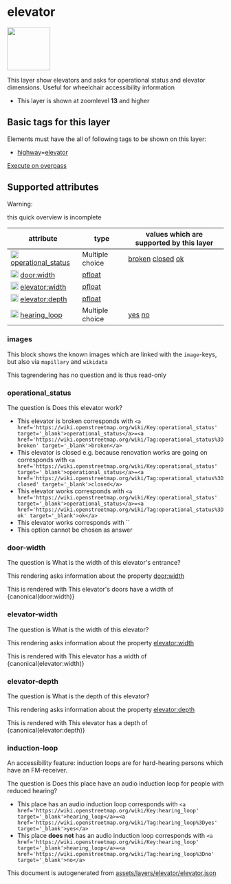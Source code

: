 

 elevator 
==========



<img src='https://mapcomplete.osm.be/circle:white;./assets/layers/elevator/elevator_wheelchair.svg' height="100px"> 

This layer show elevators and asks for operational status and elevator dimensions. Useful for wheelchair accessibility information






  - This layer is shown at zoomlevel **13** and higher




 Basic tags for this layer 
---------------------------



Elements must have the all of following tags to be shown on this layer:



  - <a href='https://wiki.openstreetmap.org/wiki/Key:highway' target='_blank'>highway</a>=<a href='https://wiki.openstreetmap.org/wiki/Tag:highway%3Delevator' target='_blank'>elevator</a>


[Execute on overpass](http://overpass-turbo.eu/?Q=%5Bout%3Ajson%5D%5Btimeout%3A90%5D%3B(%20%20%20%20nwr%5B%22highway%22%3D%22elevator%22%5D(%7B%7Bbbox%7D%7D)%3B%0A)%3Bout%20body%3B%3E%3Bout%20skel%20qt%3B)



 Supported attributes 
----------------------



Warning: 

this quick overview is incomplete



attribute | type | values which are supported by this layer
----------- | ------ | ------------------------------------------
[<img src='https://mapcomplete.osm.be/assets/svg/statistics.svg' height='18px'>](https://taginfo.openstreetmap.org/keys/operational_status#values) [operational_status](https://wiki.openstreetmap.org/wiki/Key:operational_status) | Multiple choice | [broken](https://wiki.openstreetmap.org/wiki/Tag:operational_status%3Dbroken) [closed](https://wiki.openstreetmap.org/wiki/Tag:operational_status%3Dclosed) [ok](https://wiki.openstreetmap.org/wiki/Tag:operational_status%3Dok)
[<img src='https://mapcomplete.osm.be/assets/svg/statistics.svg' height='18px'>](https://taginfo.openstreetmap.org/keys/door:width#values) [door:width](https://wiki.openstreetmap.org/wiki/Key:door:width) | [pfloat](../SpecialInputElements.md#pfloat) | 
[<img src='https://mapcomplete.osm.be/assets/svg/statistics.svg' height='18px'>](https://taginfo.openstreetmap.org/keys/elevator:width#values) [elevator:width](https://wiki.openstreetmap.org/wiki/Key:elevator:width) | [pfloat](../SpecialInputElements.md#pfloat) | 
[<img src='https://mapcomplete.osm.be/assets/svg/statistics.svg' height='18px'>](https://taginfo.openstreetmap.org/keys/elevator:depth#values) [elevator:depth](https://wiki.openstreetmap.org/wiki/Key:elevator:depth) | [pfloat](../SpecialInputElements.md#pfloat) | 
[<img src='https://mapcomplete.osm.be/assets/svg/statistics.svg' height='18px'>](https://taginfo.openstreetmap.org/keys/hearing_loop#values) [hearing_loop](https://wiki.openstreetmap.org/wiki/Key:hearing_loop) | Multiple choice | [yes](https://wiki.openstreetmap.org/wiki/Tag:hearing_loop%3Dyes) [no](https://wiki.openstreetmap.org/wiki/Tag:hearing_loop%3Dno)




### images 



This block shows the known images which are linked with the `image`-keys, but also via `mapillary` and `wikidata`

This tagrendering has no question and is thus read-only





### operational_status 



The question is  Does this elevator work?





  - This elevator is broken  corresponds with  `<a href='https://wiki.openstreetmap.org/wiki/Key:operational_status' target='_blank'>operational_status</a>=<a href='https://wiki.openstreetmap.org/wiki/Tag:operational_status%3Dbroken' target='_blank'>broken</a>`
  - This elevator is closed <span class='subtle'>e.g. because renovation works are going on</span>  corresponds with  `<a href='https://wiki.openstreetmap.org/wiki/Key:operational_status' target='_blank'>operational_status</a>=<a href='https://wiki.openstreetmap.org/wiki/Tag:operational_status%3Dclosed' target='_blank'>closed</a>`
  - This elevator works  corresponds with  `<a href='https://wiki.openstreetmap.org/wiki/Key:operational_status' target='_blank'>operational_status</a>=<a href='https://wiki.openstreetmap.org/wiki/Tag:operational_status%3Dok' target='_blank'>ok</a>`
  - This elevator works  corresponds with  ``
  - This option cannot be chosen as answer




### door-width 



The question is  What is the width of this elevator's entrance?

This rendering asks information about the property  [door:width](https://wiki.openstreetmap.org/wiki/Key:door:width) 

This is rendered with  This elevator's doors have a width of {canonical(door:width)}





### elevator-width 



The question is  What is the width of this elevator?

This rendering asks information about the property  [elevator:width](https://wiki.openstreetmap.org/wiki/Key:elevator:width) 

This is rendered with  This elevator has a width of {canonical(elevator:width)}





### elevator-depth 



The question is  What is the depth of this elevator?

This rendering asks information about the property  [elevator:depth](https://wiki.openstreetmap.org/wiki/Key:elevator:depth) 

This is rendered with  This elevator has a depth of {canonical(elevator:depth)}





### induction-loop 



An accessibility feature: induction loops are for hard-hearing persons which have an FM-receiver.

The question is  Does this place have an audio induction loop for people with reduced hearing?





  - This place has an audio induction loop  corresponds with  `<a href='https://wiki.openstreetmap.org/wiki/Key:hearing_loop' target='_blank'>hearing_loop</a>=<a href='https://wiki.openstreetmap.org/wiki/Tag:hearing_loop%3Dyes' target='_blank'>yes</a>`
  - This place <b>does not</b> has an audio induction loop  corresponds with  `<a href='https://wiki.openstreetmap.org/wiki/Key:hearing_loop' target='_blank'>hearing_loop</a>=<a href='https://wiki.openstreetmap.org/wiki/Tag:hearing_loop%3Dno' target='_blank'>no</a>`
 

This document is autogenerated from [assets/layers/elevator/elevator.json](https://github.com/pietervdvn/MapComplete/blob/develop/assets/layers/elevator/elevator.json)